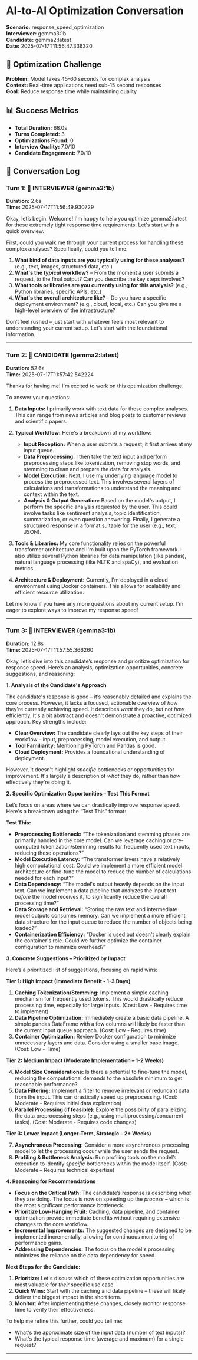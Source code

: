 # AI-to-AI Optimization Conversation

**Scenario:** response_speed_optimization  
**Interviewer:** gemma3:1b  
**Candidate:** gemma2:latest  
**Date:** 2025-07-17T11:56:47.336320

## 🎯 Optimization Challenge

**Problem:** Model takes 45-60 seconds for complex analysis  
**Context:** Real-time applications need sub-15 second responses  
**Goal:** Reduce response time while maintaining quality

## 📊 Success Metrics

- **Total Duration:** 68.0s
- **Turns Completed:** 3
- **Optimizations Found:** 0
- **Interview Quality:** 7.0/10
- **Candidate Engagement:** 7.0/10

## 💬 Conversation Log

### Turn 1: 🎤 INTERVIEWER (gemma3:1b)

**Duration:** 2.6s  
**Time:** 2025-07-17T11:56:49.930729

Okay, let’s begin. Welcome! I'm happy to help you optimize gemma2:latest for these extremely tight response time requirements.  Let's start with a quick overview.

First, could you walk me through your current process for handling these complex analyses?  Specifically, could you tell me:

1.  **What kind of data inputs are you typically using for these analyses?** (e.g., text, images, structured data, etc.)
2.  **What's the *typical* workflow?** – From the moment a user submits a request, to the final output?  Can you describe the key steps involved?
3.  **What tools or libraries are you currently using for this analysis?** (e.g., Python libraries, specific APIs, etc.)
4.  **What's the overall architecture like?** –  Do you have a specific deployment environment? (e.g., cloud, local, etc.)  Can you give me a high-level overview of the infrastructure?


Don’t feel rushed – just start with whatever feels most relevant to understanding your current setup.  Let’s start with the foundational information.

---

### Turn 2: 🤖 CANDIDATE (gemma2:latest)

**Duration:** 52.6s  
**Time:** 2025-07-17T11:57:42.542224

Thanks for having me! I'm excited to work on this optimization challenge. 

To answer your questions:

1. **Data Inputs:** I primarily work with text data for these complex analyses. This can range from news articles and blog posts to customer reviews and scientific papers. 

2. **Typical Workflow:**  Here's a breakdown of my workflow:
    * **Input Reception:** When a user submits a request, it first arrives at my input queue.
    * **Data Preprocessing:** I then take the text input and perform preprocessing steps like tokenization, removing stop words, and stemming to clean and prepare the data for analysis. 
    * **Model Execution:**  Next, I use my underlying language model to process the preprocessed text. This involves several layers of calculations and transformations to understand the meaning and context within the text.
    * **Analysis & Output Generation:** Based on the model's output, I perform the specific analysis requested by the user. This could involve tasks like sentiment analysis, topic identification, summarization, or even question answering. Finally, I generate a structured response in a format suitable for the user (e.g., text, JSON).

3. **Tools & Libraries:** My core functionality relies on the powerful transformer architecture and I'm built upon the PyTorch framework.  I also utilize several Python libraries for data manipulation (like pandas), natural language processing (like NLTK and spaCy), and evaluation metrics.

4. **Architecture & Deployment:** Currently, I'm deployed in a cloud environment using Docker containers. This allows for scalability and efficient resource utilization. 

Let me know if you have any more questions about my current setup. I'm eager to explore ways to improve my response speed!

---

### Turn 3: 🎤 INTERVIEWER (gemma3:1b)

**Duration:** 12.8s  
**Time:** 2025-07-17T11:57:55.366260

Okay, let’s dive into this candidate’s response and prioritize optimization for response speed. Here’s an analysis, optimization opportunities, concrete suggestions, and reasoning:

**1. Analysis of the Candidate's Approach**

The candidate's response is good – it’s reasonably detailed and explains the core process. However, it lacks a focused, actionable overview of *how* they're currently achieving speed. It describes *what* they do, but not *how* efficiently.  It's a bit abstract and doesn't demonstrate a proactive, optimized approach. Key strengths include:

* **Clear Overview:** The candidate clearly lays out the key steps of their workflow – input, preprocessing, model execution, and output.
* **Tool Familiarity:** Mentioning PyTorch and Pandas is good.
* **Cloud Deployment:** Provides a foundational understanding of deployment.

However, it doesn't highlight *specific* bottlenecks or opportunities for improvement. It's largely a description of *what* they do, rather than *how* effectively they're doing it.

**2. Specific Optimization Opportunities – Test This Format**

Let’s focus on areas where we can drastically improve response speed. Here's a breakdown using the “Test This” format:

**Test This:**

*   **Preprocessing Bottleneck:** “The tokenization and stemming phases are primarily handled in the core model. Can we leverage caching or pre-computed tokenization/stemming results for frequently used text inputs, reducing these operations?”
*   **Model Execution Latency:** “The transformer layers have a relatively high computational cost.  Could we implement a more efficient model architecture or fine-tune the model to reduce the number of calculations needed for each input?”
*   **Data Dependency:** “The model's output heavily depends on the input text.  Can we implement a data pipeline that analyzes the input text *before* the model receives it, to significantly reduce the overall processing time?”
*   **Data Storage and Retrieval:** “Storing the raw text and intermediate model outputs consumes memory. Can we implement a more efficient data structure for the input queue to reduce the number of objects being loaded?”
*   **Containerization Efficiency:** “Docker is used but doesn't clearly explain the container's role. Could we further optimize the container configuration to minimize overhead?”

**3. Concrete Suggestions – Prioritized by Impact**

Here’s a prioritized list of suggestions, focusing on rapid wins:

**Tier 1: High Impact (Immediate Benefit - 1-3 Days)**

1. **Caching Tokenization/Stemming:** Implement a simple caching mechanism for frequently used tokens.  This would drastically reduce processing time, especially for large inputs. (Cost: Low - Requires time to implement)
2. **Data Pipeline Optimization:**  Immediately create a basic data pipeline. A simple pandas DataFrame with a few columns will likely be faster than the current input queue approach. (Cost: Low - Requires time)
3. **Container Optimization:**  Review Docker configuration to minimize unnecessary layers and data.  Consider using a smaller base image. (Cost: Low - Time)

**Tier 2: Medium Impact (Moderate Implementation – 1-2 Weeks)**

4. **Model Size Considerations:** Is there a potential to fine-tune the model, reducing the computational demands to the absolute minimum to get reasonable performance?
5. **Data Filtering:** Implement a filter to remove irrelevant or redundant data from the input. This can drastically speed up preprocessing. (Cost: Moderate - Requires initial data exploration)
6. **Parallel Processing (if feasible):** Explore the possibility of parallelizing the data preprocessing steps (e.g., using multiprocessing/concurrent tasks). (Cost: Moderate - Requires code changes)


**Tier 3: Lower Impact (Longer-Term, Strategic – 2+ Weeks)**

7. **Asynchronous Processing:** Consider a more asynchronous processing model to let the processing occur while the user sends the request.
8. **Profiling & Bottleneck Analysis:** Run profiling tools on the model’s execution to identify *specific* bottlenecks within the model itself. (Cost: Moderate – Requires technical expertise)

**4. Reasoning for Recommendations**

*   **Focus on the Critical Path:** The candidate’s response is describing *what* they are doing.  The focus is now on speeding up the *process* – which is the most significant performance bottleneck.
*   **Prioritize Low-Hanging Fruit:**  Caching, data pipeline, and container optimization provide immediate benefits without requiring extensive changes to the core workflow.
*   **Incremental Improvements:**  The suggested changes are designed to be implemented incrementally, allowing for continuous monitoring of performance gains.
*   **Addressing Dependencies:** The focus on the model's processing minimizes the reliance on the data dependency for speed.


**Next Steps for the Candidate:**

1.  **Prioritize:**  Let's discuss which of these optimization opportunities are most valuable for *their* specific use case.
2.  **Quick Wins:** Start with the caching and data pipeline – these will likely deliver the biggest impact in the short term.
3.  **Monitor:**  After implementing these changes, closely monitor response time to verify their effectiveness.

To help me refine this further, could you tell me:

*   What's the approximate size of the input data (number of text inputs)?
*   What's the typical response time (average and maximum) for a single request?

---


